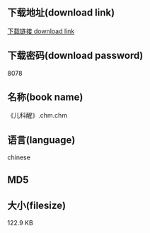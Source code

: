 ## 下载地址(download link)
[下载链接 download link](https://tutu365.netlify.app/?s=%E3%80%8A%E5%84%BF%E7%A7%91%E9%86%92%E3%80%8B.chm)

## 下载密码(download password)
8078

## 名称(book name)
《儿科醒》.chm.chm

## 语言(language)
chinese

## MD5


## 大小(filesize)
122.9 KB
